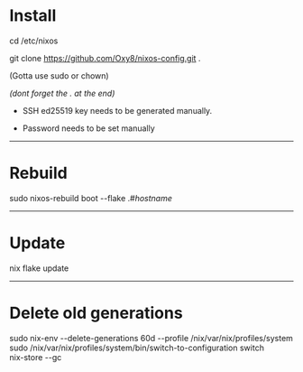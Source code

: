 # Install

cd /etc/nixos  

git clone https://github.com/Oxy8/nixos-config.git .  

(Gotta use sudo or chown)  

*(dont forget the . at the end)*  

* SSH ed25519 key needs to be generated manually.  

* Password needs to be set manually  

---

# Rebuild

sudo nixos-rebuild boot --flake .#_hostname_  

---

# Update

nix flake update  

---

# Delete old generations

sudo nix-env --delete-generations 60d --profile /nix/var/nix/profiles/system \
sudo /nix/var/nix/profiles/system/bin/switch-to-configuration switch \
nix-store --gc

